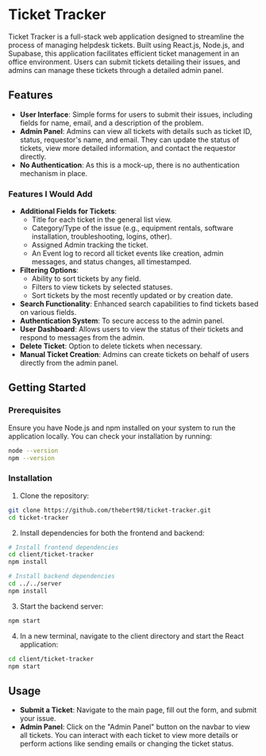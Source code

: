 # Ticket Tracker

Ticket Tracker is a full-stack web application designed to streamline the process of managing helpdesk tickets. Built using React.js, Node.js, and Supabase, this application facilitates efficient ticket management in an office environment. Users can submit tickets detailing their issues, and admins can manage these tickets through a detailed admin panel.

## Features

- **User Interface**: Simple forms for users to submit their issues, including fields for name, email, and a description of the problem.
- **Admin Panel**: Admins can view all tickets with details such as ticket ID, status, requestor's name, and email. They can update the status of tickets, view more detailed information, and contact the requestor directly.
- **No Authentication**: As this is a mock-up, there is no authentication mechanism in place.

### Features I Would Add

- **Additional Fields for Tickets**:
  - Title for each ticket in the general list view.
  - Category/Type of the issue (e.g., equipment rentals, software installation, troubleshooting, logins, other).
  - Assigned Admin tracking the ticket.
  - An Event log to record all ticket events like creation, admin messages, and status changes, all timestamped.
- **Filtering Options**:
  - Ability to sort tickets by any field.
  - Filters to view tickets by selected statuses.
  - Sort tickets by the most recently updated or by creation date.
- **Search Functionality**: Enhanced search capabilities to find tickets based on various fields.
- **Authentication System**: To secure access to the admin panel.
- **User Dashboard**: Allows users to view the status of their tickets and respond to messages from the admin.
- **Delete Ticket**: Option to delete tickets when necessary.
- **Manual Ticket Creation**: Admins can create tickets on behalf of users directly from the admin panel.

## Getting Started

### Prerequisites

Ensure you have Node.js and npm installed on your system to run the application locally. You can check your installation by running:

```bash
node --version
npm --version
```

### Installation

1. Clone the repository:

```bash
git clone https://github.com/thebert98/ticket-tracker.git
cd ticket-tracker
```

2. Install dependencies for both the frontend and backend:

```bash
# Install frontend dependencies
cd client/ticket-tracker
npm install

# Install backend dependencies
cd ../../server
npm install
```

3. Start the backend server:

```bash
npm start
```

4. In a new terminal, navigate to the client directory and start the React application:

```bash
cd client/ticket-tracker
npm start
```


## Usage

- **Submit a Ticket**: Navigate to the main page, fill out the form, and submit your issue.
- **Admin Panel**: Click on the "Admin Panel" button on the navbar to view all tickets. You can interact with each ticket to view more details or perform actions like sending emails or changing the ticket status.


